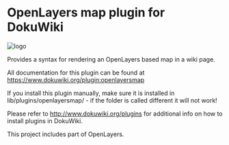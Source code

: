 # OpenLayers map plugin for DokuWiki

![logo](https://raw.githubusercontent.com/mprins/dokuwiki-plugin-openlayersmap/blob/master/logo.gif)

Provides a syntax for rendering an OpenLayers based map in a wiki page.

All documentation for this plugin can be found at https://www.dokuwiki.org/plugin:openlayersmap

If you install this plugin manually, make sure it is installed in
lib/plugins/openlayersmap/ - if the folder is called different it will not work!

Please refer to http://www.dokuwiki.org/plugins for additional info on how to install plugins in DokuWiki.

This project includes part of OpenLayers.

